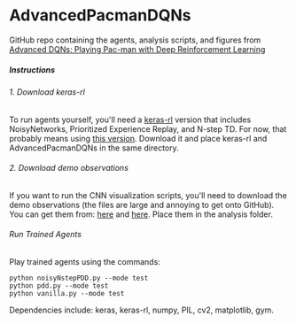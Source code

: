 # AdvancedPacmanDQNs
GitHub repo containing the agents, analysis scripts, and figures from [Advanced DQNs: Playing Pac-man with Deep Reinforcement Learning](https://towardsdatascience.com/advanced-dqns-playing-pac-man-with-deep-reinforcement-learning-3ffbd99e0814)

##### Instructions
###### 1. Download keras-rl
To run agents yourself, you'll need a [keras-rl](https://github.com/keras-rl/keras-rl) version that includes NoisyNetworks, Prioritized Experience Replay, and N-step TD. For now, that probably means using [this version](https://github.com/jakegrigsby/keras-rl/tree/n-step-dqn). Download it and place keras-rl and AdvancedPacmanDQNs in the same directory.

###### 2. Download demo observations
If you want to run the CNN visualization scripts, you'll need to download the demo observations (the files are large and annoying to get onto GitHub). You can get them from: [here](https://drive.google.com/open?id=1wfxv1jrzHuguXYQls1jy69bRwKpOkqiY) and [here](https://drive.google.com/open?id=1KYUnZhBVthXvdDCX_2ZjEY3hxwPG1k3O). Place them in the analysis folder.

###### Run Trained Agents
Play trained agents using the commands:
```
python noisyNstepPDD.py --mode test
python pdd.py --mode test
python vanilla.py --mode test
```

Dependencies include: keras, keras-rl, numpy, PIL, cv2, matplotlib, gym.
